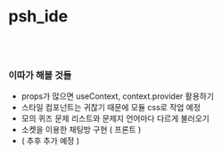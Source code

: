 # psh_ide

<br>
<br>

### 이따가 해볼 것들
- props가 많으면 useContext, context.provider 활용하기
- 스타일 컴포넌트는 귀찮기 때문에 모듈 css로 작업 예정
- 모의 퀴즈 문제 리스트와 문제지 언어마다 다르게 불러오기
- 소켓을 이용한 채팅방 구현 ( 프론트 )
- ( 추후 추가 예정 )